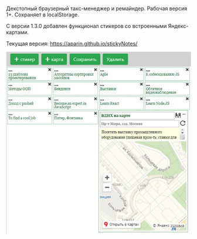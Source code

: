 ﻿﻿Декстопный браузерный такс-менеджер и ремайндер. Рабочая версия 1+. 
Сохраняет в localStorage.

С версии 1.3.0 добавлен функционал стикеров со встроенными Яндекс-картами.

Текущая версия: https://aparin.github.io/stickyNotes/

![](https://raw.githubusercontent.com/Aparin/stickyNotes/master/img/screenshort.png)

